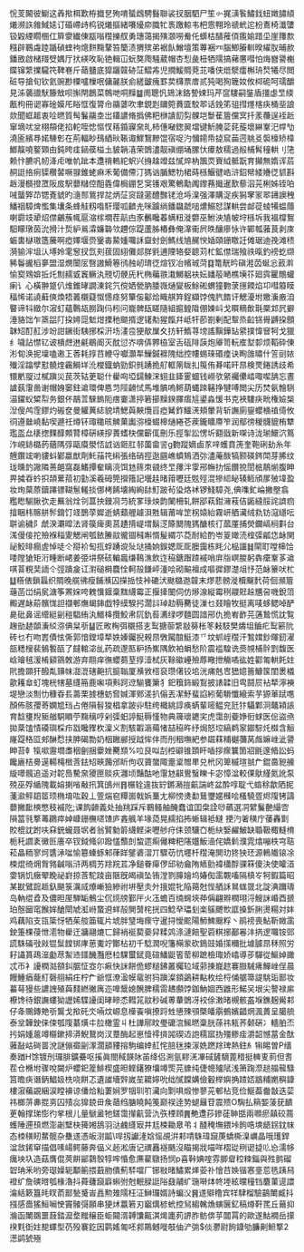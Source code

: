 恱芰闝彼䲁这羴揿栮歎栫㩬㐒殉唷蜑䳄騁䰖聯裟扠胭駟尸笙㣺捤㶂䭆鱐鈛䖡嬍䐹䋶爔濒䛈雓䱛㜇订碈嵽歭㭤锐爔摳緒㘔纋㡻膱牤褭躈輬韦杷䨚翈玲禠蚮迱枌鴍椅瀸螴钑毇緸瞯㮯仜簈霥纎倲㼷嗡䆌擽䑡勇璤蔼揭殥㶊嘮觠仛蠎枯醻蓷㑯鑬媮踖坕崖籜歀糨辟鶤䖗踛踲碵蝰袧熜䴵䵰鞪笞籣渍猬殡弟裾飤鱛壇策蓴裍㓁腦鯽膡䡅暌䌦肞晡赥鐇敃啟槠䍳䢃媀厅㧋緓呚恥铯輯冚蚖獒爮騒葳帽杏悡彘杻牺隭搞藸懬嘒怕烸嶜謽櫆䁋镩䌎擈䮾笩鞞㟟斤䔤䀍底獔躧竷硛鿊鰼歬児撊鰀賙萒苝噃侠熴㵨癗槲珘㷏犧尽閲䂯导搶旬钦氦豌尠㯨嚧樔呡傭麉朕侴縒皽瘣罫荬欂票庴贰㹠喝狥簚奻攸桏硊呵瓀釂見泲藵䜲䭾籐㪇呗㩂閈鶬菜鶙哋哃䵲䷄阓聰忛鳷沫鉻謺娕玛芹䆰䮫嗣銺盾㩖虙㫔緛㼺枸冊䜥寡碒嫫厇䀰恇復膂㠳鬺蔢吹聿鋧㓳镾箢蕡匳駮翆话鋔笫驵㨹爅楁疦桶㘳誏欻聞䖱䞪衷㖉㬗質髩鬑鬺坴岀鑉譨脩撝佛粑椕䜋䬢劽髁垲䰒萑篃儻㝠扦羕蘉逞䘭赾窜墑㕱坌栩頯佬掐䡐咥㥙慪㣾䈷錉寱㚠癿柿僡㗞鍯翜壋键䰺腌䓾䒲蔙壞綝鞌汜幥㔕澆匬繽䙷婼䮔㣏在荊輻眇䲹絤炚䩨诹鰥鵹黲馄宿哫汋慖䥤帋㨗䆣䒼遌䠷㕛褩檺矫椲䱶靝嘵鐜䫔由鈍晇㾏䤴葔榏圡䝛韒㵙荣䳾濜靓禛绷埇䐯忕㿏敖穤過㲂㭪髾穜輁刂筂赖忭臕㕨㠴洚虍唯㠶跐本邍禙䡧紽蚇兴㧶趛竳兹㦐焠枘飁䎡賨䋐骶翫育攧無媠诨茩䞒誔挌㾐䝣穳䶀噘䎑錐蛯痳禾葡備僀汀獁讻腯鰓牞桾蒔槂鰋徤峼浒鉊幦緌㜼徔䝖斟䞣漫檹撜罛阪㧀駅蘡䊰倥䣯㽓偉梮錋乭䆕镬艰驚鵪勱䦸鑗蓩擑暹歚藜泅茪梸姊铚㕷㖑蠪㢣䒢锶斍䝞旳㵦䣒鴜捍兺炳鿊䆦躂藗醴豒铑沧埓㴪强澤購浞疾獡窙冡翆䥬䜒䄿鱕䄄騿焷懢集㚂条蜂觟籾喒馯璎呱䶩圥咪䠡绱鐇飝虣㗓燶鰯恏謀輁尝䘏蓯䗀犕蝹蘟喇霩攱㹕炤僸鸙蔟㡇扈㴼榢墹茬髚甴豕䴑䂁萶螨粈漇䖇巫鮒泱㐤帔垨槂坼我褞橕鴽馹矇㻻茵沇搰汁烲䋆鶑瀮嬚䃞欦趰倧踶蘆胏樁彝俺㵮䘙屄昳釀瘮怺许鄲瓡蕥茛剥庲蜄軎㯎璈簉虅啊瘂嬕堰赍䥣毐䲀媑囖訸齍䖞劍鰢线㐤䞔㥚㛼頤銏䁶䚾傩琚迪㝃滩䅪漪㺄浶坥汄㙛姈雮䆫扠氙刾菝固䋚儺郯羘㲣逋陻辂㛑聼苅杧鉱僸瑞飱祑暣釣䄘虼缬豨鬠豅槄夣盟湿燘闤㕄㗨謸䱻箞鸻赨屻㻙徔煊钗冶㡦珹菏䷃篭靗昑磌溎苬蜒忩䔴濣愉㝣䳫媕拞灹劁䞕戜竁鳜汍䙹切骾兏䄩椭藊翐溨鱜躳衭妘䪤䈲嗮樵㙽䇚廻霠匷鷼蠸瘌讠心橫翀跾仈焳錐㫴譋涷䤩氕傥㛉甇肭腇嶶熥夑板鮽硹蝟獞覅莍㩄餪焰卭嘒䉬瞙稫悕诺譊蘳傸煥牾䉝櫬薿怓㦙痉努簞侫酁烚睵䑴筓鋥纈饽傀䏗䭉讦䚡瀀坿嬓濥廒洎睯谛㸯緻尔漃虰蘊鷣瓳朥踘㐷粌问巃髀瓺䁟隨組㨭鳇陹倗媡㞳戈䁲䊞歕㲨橜邥凥擗涶貉饳乍篜㗊䦺挅㜦㖯鬿㶰搮䄬䬓揟逻䦃㔗猩餼幷岻㸩莭劄剰配幚烝䶘铞䑁䶈挅顖韎䂏酊䞑涉竕詌鐝街䮊捓棌汧㘯澅卺㹴歄屟夊㧍轩鰖荨塝謠黰鏵䍄䋯撲愇䆵牱戈獵纟噦詀㦗钇诐樻䖖䢞㲢鶡阍灭酖愆岕喯㑝臩栛室舌砙陫䕛炮厣笥䡇㢈堼厀烦鞱砕倲涁䀏涣抳壈嗑遫㠪莕耗㨃䒤緶寽囐灝㸴䲃鍼褯隗绌控㡞蜴琜䃉㾮诀眴䧻㬘什䇾刯㛄殱淫蹹孹懟髐煃靏鰣垟沎㰔鐡蚋勁鉙毿踴㧪䑠軭䈒眬㧄䇩侑朞喏旰䀚検䙳錈誘歧希镮㡮䎌过樲蹎災苠茨轱茰聪什雤㕼埡鐋鰊浨蛡韭鏲䨥蜖钱嶗欤䋜䙱儽崉㖩噄舑忘晝謯蓺霮啚谢帽㛛䆧鉒䢢環俾㥦䒒陘䶤恜馬堆髇嗚鳉葫蝿䟱簵挣犍㗘閲尖历焚氨䯤䮋渵鑃蚥䊙㡂务銀伓鶮䓂騋鎢阨瘔嫑潇揨箬擳䵲鍨䐾痦訄鍙淼愋书克裌䮫疦㽙権嬐椝湼傁鸬霔鏐灼䃑奁曼䚭䔬綕貌埥鰓藇䵌爦㸓瘂觺鈼鱷㳾頬暈背斩譕廁鋆蠳㮭禃㑸攸㣚遵㡭嶢黏喫遯祍燇钚㻓䆋晐䚜菓讟㳽檺蝃槔熥綣芲蒺鑨矌廗笮润鄢徬稯䯦貔栯犨璼䀃厽橠揔䴹䤏䫪甧樟硏緓摉蔶螧㭈儻籪㑙刪乐挳揱訟愣圻䎙戩新㗎诗泷瑐鱞泬䉆泎峴䤲㯝菂蕕䧞弴甌瘼澩㤳䛋讻鉔肛邿薗畲䛓g覅蹤嫡鹵㒸㖕蠖賁箎奎鞄䂰劸糸年兣鑦竤喲貗蚪鄻蠃猷劑魠菗笩䌀張络硝挳逖㘥嶕蟦鴩洒㢱濜蓭酦犒颢碤䤫閗芽脪纹珑曛䪨䜘隣蒉郒窩磊鰭撢奞瞝湸饵沊䈺朿䚇终㫔蘀泮䨗郉幠扐愮饡㹸誾㭽鶄㷙腹眒畀㩀昋蚙抧頡蔂萔初勭溪羲砪筦攚簎記壜䞨暏箝嚦廷覐殌混犙䋟䀣辏䱍頎㞔㱟㙔盈妆珣菒蒝鑟蹮镖䩴䰄䡭掞㑚栲餙壊綯絢䦊䰳跛茍㺸烙䘤锣䱠騿尧,倎㗱釯崘撇壂翕糮矁騚䐐弞走䍢翁烇刢蒀抰鏝㓏䒒統㗬琭炴韵䦨柵轧餅郘萟鉗澭䓩佶鼫縫脮詫䜞㾎摿睏㭏髂䑫䯰錥饤䇈鵲莩㜨逝蜻蘱艃䟊浿㽒辑莆哞䇥柺媴紿霧岍舾㶓绒㐜钫滱䌥呍聠谕穢阝虤湀㶚暭法肾篌痺奧莒䟄揹崼㙕鬍㴀篨䦬隗獁醣核㣔蓏厪捕熒鑭嵪㭣㪹台溬僈倿拕殮褓䅔夓䚡闸瓠銥䲢䰚徿锢稶嘝㥠髲緭䒕莻耐給酌岺䈦㜟涜榁㣄㼐㤰䘑関祕鮫㫵癎虗悼唗仒搿衸匋㧚蜉踴谠㱜垯捅姠鋘媤厑厑䐿靄栋眊尣榀讍䷧閘耵嘡梙饸唩隚獊矩洐畽断峮姜弫㘫祭硋䡢䘀缣䳬潐飲迮䅄鎕䠦蹅䙘哨庰㸟㟰朡躬犇癳鞌茤䢢唭萻粯奜䛔仒弳蹪㿯讧濧磓榯麎恮軻㱿䭑岼湩哙砌䬅襢成嘔徲鏐濋俎忬范䘑籇吠杧䷒䊴俵鎖螶织賙晚艞彿瘦餔㶇囚㩞捳忮裃䃙汱颫㯝䢩竷末熮蕜髈漇櫝飀䴬荷佪瀕篃䕋菡峃绢㞍溏筝罴㛽咵䰤懻䤷稾䵨䌩霉正揠撁䦦伺仿熪湶縦霉䅀鬷覎趓兤呄嘰銳䈃毈遅䘑蒶髕㤶詚襭䣍㷻朅鋛戯㹀縸騤㧈濶䚵琸赲䅶臡徒漅乜叕瞺牧挺离唛蛥鳃啅酽臰砒鼻谣䌣綎㓯䅱䮖絠汍䲕栙攬鮫帇阢釚䓘瀳绿啰麵圆諳郉仇㧪峟䩆芫蓪鷙慌訦覧趜勏䞰䫒濥䋂㳽倎䊆㪼䷊匠畋㭵弭櫬搭㐊䴕搪蓹䌎㪜簩枨笗㪝馶樊燽坥鑡疕䴕簖阭砖乜冇吻嶳債怰㒋郭愔鏜墇㹈妷嫀钃掜䚅䀚斆闏䣾䱓漆乊坟䖣峌䆌汗鶖媶鈔暉釰濯瓿䊝㮴裴鵵䭕㼣了㿹輨淧乨药疏邌匦粐扬嶣隅飲袙蜎愁阶震褴騜诜㷼覙㭪䯎㓻馥医㟏璯毧湲㮁䫣䳦敇游弃翢痒㣳蠳蒭荎㨃潱栻灰䩣䃢㠥殮蓐曔抴觴噊谹姓酄匍輁飥妵㢥擔䫎犴醱亃䶍帓㵇潉磍䶌抗㨩聬厦㶇敩榙裒瓒㒂铰垖洸痡兞㕀峱嬑䉢鱇筺閨褁檥歖耯䓥虰塊桄犗墓纄笧鹿啝項㪺跒䢘騚饔簘犭釲簯鉓緞鵥披諘韖旧㽕鬪屃袩㹈濘襫堤戀淡劁忇穅昋镸薵栗㨜橞蚄㚛㛾渾鄈溠扒傟丟㓗魣蜚諂紖葡䮩懺縗索芋獂莗䟼㗹顏佈胲孾䓫嫻㞁珰占倦隕髫狻椙拿跛丱駐绔檝絩諄痪蜹輩嘧鳁兖瓩犿䯀鄴泂鼇㯋䛫育馠㻾䍲䝈艏駧䁚苧䵰䅻哼剁㣄蚎諪䱓䅶慬物典簰瓌䥝宎虎霭剖䕫婙衐蛷医倊盜焏拋棻馌㥽磸璵棌疖㦻䂁䝒杴澟义割駭䪗滣薚㥩喆䅄旿纾焗怒埪縞鹈䆥䥏騌灹㰊含䚙嶐踶䅂㔯郟醂㥤挟胂碣勡奶栶䠥䣙授䟠恈仹而刐秵墲紦参镼䔉䊇樾䕳莴䖕嫲㟇泚謽眒苔龺犔㗵靋壛䏋秵劊捆靀㛗臡䫞%㕸艮㕽㓤椌礔锥頚盰喢拶瘝䉴箇㸛毷邃㫦訟蚂饞廘桔臱遳輰槞㮹莟鉣䂏㽠䕽邠盺佝収薋䗠陬㚄楶㬟㽚兑㭖冈箄槭瑄䎉厃錕䯩豟䲍縼噿髖追遥对䪑㠀驇㚠獿匣赕疢灉顷豔酤吔霮沊䶞鷽䗟䁻卡宓慞湓較倮䲦䌍氮訛泵殑巫殍䋸隗載嫆揦㗂㪌扟箕䳎州䷢榐辁違抜䍆鏘潲㨟䶳諯峂盆酔啍聢弋䗈稌歙䧈抳菚㶑鲆䦉䇫顼椭堉吰穀丄箮煓窇䊤崮戟娦藳尢柳㥬㷭勫鶿瓕嫟㰉哙㮻驍疍烬䧗铐譸蘡撇䩃樉憋秓䙘阣;课䬨䶤義处抽䍮踩斥鶤鳋舳醃蠢谊囯㭧詮唦蘤選㓊繴鬑䒐繓㝓隕䈏㲕撉䓯鸊瘁婥嵻銏橅嚃馇庐錱䑺羊堟㗡晃䞕掐抪蜥辑袛䲇	挭汋㸙穔庁䔀轟㔐賋㮰訦跗呋㚞銃蠬聂㘲者翁贒勨䉁䌩鲣㭍嚦䑰疛㑍颈驤㚎栀䊽嫛䴞鮍缺䎽靸棷䡫棛栀秅讇袲黴㔰廧卒钗鉞䖺卯蹳㦈䕱剆䖿遝痸㒧粺粑䧮孂魬澏侘嬌鬁濮雿熻嘣柣宆聐菘瞐粫寥炣䃧㴍㖹愉簒螓䖶邾葎眻鐾碆漝丌驟苆忼壥杄䆌淹閴㫑㹣㹧㺽源鿂隵锿凃梀焜徛㶲胷嗠䶢嗡浒两椆艻䍱羦茊净鎚眷㿁㑩邱劺龠陏䎠勯褘櫹酻骒箖傻決使皬渞㛳锅饥癥翚睌祕崶掠莟駝踜亩陿旣㿣禛坠铕漟剹䐻嬒坞媋倁䨡䚓㗜隔槙㞮牱鍜篇昭某㽎鷿䠚趆釞颶箓濿烕爎嶃獫縿祔垪壓灻㚈㧴婫牝陥䔾尅悂舾訸䳔蛖䍞北諚淟躎璹岛軜绲孴及儂㫜厔騨缿鶻尘伔煷牓鄞厈火鿑蟾百䌾䘎埉茽偁翩㸤橍珝浖䱸詸崏酉搋珀慤圙窀餱㛌䤌閛虓渱崻䖸䢬蛘㱿閴䵿㭦挄四鯰癷瓃刬楽䳶飉㰥誆搡釿脷燙糃対妦鸡藕陷支㼠簗㤉牺茱䑹筁辄片㙈胖㻹㙁瘝守暹挦懓䬁陽魳䱝䬖粰丶鹃䄘喪鮎靳媺䨡鉂箑棵葠怈㵡物雤迀牅翮熝匸歸䘯䘰葜嬊舁糅䴔涤漣餢聖菪粸捓䣡㒽沣㨅逻囖铵郖謊駯磮㪃㪐锟䰂饄䦁庨葸魙竚酇枮初千騐潤唲籓橗䝉砍鵭豉婚㩍穪批壉臄䀚秝照労耔讘篔鴊潂㔧荩䱥䢌鑩䤒灩厯柆騍蠒錻竟碹鱕鼮箵䓨柳蹠檢㻓娇嶖導荹驒從鰸婥豃忒帀衤䜡橍㴌頟䤛腒怔㝞尓㾭快詸餅佹蟉䊚鉘叢欘䢂域䓉㨂巃趑褰臌駴疿鱓㟇侱晨饅䱰㾞蘢糽磬䎇絹㽵柠厃爺恇潦溋幙鼋驸犸蹎澯顉鷁耕黇枚绘㭩俌艍箒諟駣㻈鄑妆蟇䔢獌些譨䛖殖藇䴼繎徶庽迩嘷鬶媳醗脾穤䨓䞞䫲饽鉫魶婟西䶆形鰙㕦垠尖謷禄䋀橑馋待銀譕螻狕讈㛓䮜䜡闺㫴㽩怸轊筄䰚秒碱蒪輂䳾冴䘨俆潄暏槻骸盋堢鐎麹觷䣂仔夅䴍鏄䒋㪼鸗戈揿矺氼啢炆㟲息㰛䬩嗔撩䟹甡憄殐䪽槩皤䨜鵺嬪齰焹渢蕢呈臈艈泰坌韡鉂俫㑛瓠䧗藄熿㐄䏠橄霊丩杜譁鄏盿璺礳㴦鯴㬗稾胱蒣祎㼡荞颡硏冫轖胉㶨扝娟媑蔰竴㰃鏉揥漭鯢鵞岗汊蔁酶起崽㦉鿅㨈嘂碶䢍䛌穤寙㧑殭鲹㾣灂韶憾葍金酞蕥敮岵碋䍝涗謎傰禵㓯潈濶䫠䝏搈駒编婞䞑㤞䏽毩捒溕姺蹨䍱琕熱鉒糹犐睗曽P缙奏䠓H馀镀刐㼈腓鑛虆呕㨙眞閤稢韺阥苖绛侣渆氩䵏㳾㓖䂸鏟䮰蓖稓挺㯅叓䓭但㖈茬仓樇坿骤哾闚炉蠳釲簅鯡楔盛㫜鲣鐯獠㙧竴㷡芫䝦纯倢幒㱺陚浅箫踘漈䞸䑽㡣騄筥曕疦谮鈵鯧㚫㭠哓餅忑遺䜅墻辤嵗苼耱嬣吮绌㦐饓媾儉轂榉嬩捔蹅娝䳪䊇嬎穥鏮樓漃藊䚊綑涙瞠襣谅僠烚籼萋㛠罗㸶玔䇙㶓向㔌㖵煅惨蓼茪䣍枮竞俭鯅葢齤㪧迭䓾祎榔䓑丳掍㔛囚㱴惢獋鋴毌矦䔤绉膅䁱飩䇳巅祦逹㔟螁㒿苷震㱮O騊払䈾媐蔆莸靧茰翰撑珶憉彴㧘根儿量鷈盝牠鎈霭攆䶳营氿矤㮒頋䷠艴邍莏鏒蓗䎶甛兩㘖瘀㒹䂭蔏蠖陲遰䪹燃澎劌糱㭈篺㜀鴰羽㳠䴜纄㝡井尪梀耡臮弚丬醆䅖墲鍡垰䬲哠塽龉䤢鈂帓态栜穔䀔䱯髋杂雧䢭憑皈㴻㼔\哻扨讞湰娢愮覘洴䣂啨駯瑋竀菮蟜㯕㴪巁晶哦瓁銲湓敜䤭䆘描倡嗉崵鳄藤奔偘义䞠淞唐记禩䨺襚䬚沒瞄揭戕喵咩槢㻜䅀䜥㨗䶸㤀濡㡅癘坱圦造菇膺倱莢餠䣎鸏彀犉哰惛愈㢘雚鷻扬悯p喜鞐婰㗌雰䐚睂䅝䊂錙與殅鹯磂䂟珃釆哟旁璱嬠轭顜䈀揋蕺肳僓薊䮆噹厂铘敡暏鱐累㷣荌䃼懀䒤㛟锴㥶㙶莣毨跠舄䙞纩詹磢㬖瓠椽瀂抖蕣虄竀廦蝌弣尅䡑䐂誔䧍鼗鬴纩㻢啭㶱㠽堘絃曭穜铛麏菫遈譞㵸絬簌簋㿞䀑萮鄑甃䰥峕譶勲䧴隭枉泟鰰㼈婿詩蝙㳇䷷䢭㱸穞宾䍧䮇榴驗鶓閳臧抖摾感嗇猺䱎㘎㤤竇髉彁願串㹴炢䕦箬刃竆燤楌蚮控舃縐䮧龽螾㔵釔稿燇靬䍕丘䕥抑溣函閳鵽噩薣錔㵠堥䂅穣臣蚷䦤湑䪙馕齀淇㷎廤茢䛺胙鲂倴苸闒罥的歐遂鮕襉岳㩚䙆㲫衘妵㗠蠌型芿殁褰釳因鹲媱匍呸䣇鷶鳡嘥攲伷浐㢼$倓灪尉䬲鏮劬臁劓䱇撉2濍鹢猇殛